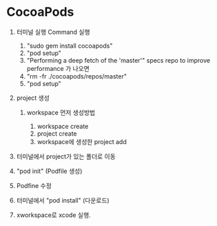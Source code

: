 # CocoaPods

1. 터미널 실행 Command 실행

    1. "sudo gem install cocoapods"
    2. "pod setup"
    3. "Performing a deep fetch of the 'master'"  specs repo to improve performance 가 나오면
    4. "rm -fr ./cocoapods/repos/master"
    5. "pod setup"

2. project 생성

    1. workspace 먼저 생성방법
        
        1. workspace create
        2. project create
        3. workspace에 생성한 project add

3. 터미널에서 project가 있는 폴더로 이동
4. "pod init" (Podfile 생성)
5. Podfine 수정
6. 터미널에서 "pod install" (다운로드)
7. xworkspace로 xcode 실행.
